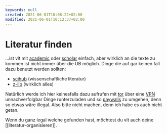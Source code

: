```yaml
---
keywords: null
created: 2021-06-01T10:08:22+02:00
modified: 2021-06-01T10:12:37+02:00
---
```


# Literatur finden

...ist vlt mit [academic](https://academic.microsoft.com) oder [scholar](https://scholar.google.com) einfach, aber wirklich an die texte zu kommen ist nicht immer über die UB möglich. Dinge die auf gar keinen fall dazu benutzt werden sollten:

- [scihub](https://sci-hub.do/) (wissenschaftliche literatur)
- [z-lib](https://z-lib.org/) (wirklich alles)

Natürlich werde ich hier keinesfalls dazu aufrufen mit [tor](https://www.torproject.org/) über eine [VPN](https://mullvad.net) unnachverfolgbar Dinge runterzuladen und so [paywalls](https://addons.mozilla.org/en-US/firefox/addon/bypass-paywalls-clean/) zu umgehen, denn so etwas wäre illegal. Also bitte nicht machen, denn ich habe es auch nicht getan.

Wenn du ganz legal welche gefunden hast, möchtest du vlt auch deine [[literatur-organisieren]].
